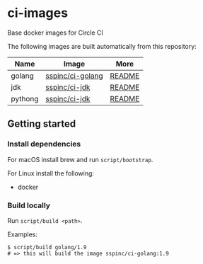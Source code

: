 # ci-images

Base docker images for Circle CI

The following images are built automatically from this repository:

|Name|Image|More|
|----|-----|----|
|golang|[sspinc/ci-golang](https://hub.docker.com/r/sspinc/ci-golang/)|[README](golang/README.md)|
|jdk|[sspinc/ci-jdk](https://hub.docker.com/r/sspinc/ci-jdk/)|[README](jdk/README.md)|
|pythong|[sspinc/ci-jdk](https://hub.docker.com/r/sspinc/ci-jdk/)|[README](pythong/README.md)|

## Getting started

### Install dependencies

For macOS install brew and run `script/bootstrap`.

For Linux install the following:

* docker

### Build locally

Run `script/build <path>`.

Examples:

    $ script/build golang/1.9
    # => this will build the image sspinc/ci-golang:1.9
